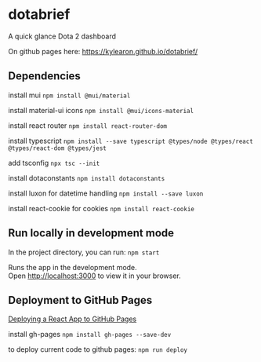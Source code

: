 # dotabrief
A quick glance Dota 2 dashboard 

On github pages here: https://kylearon.github.io/dotabrief/

## Dependencies

install mui `npm install @mui/material`

install material-ui icons `npm install @mui/icons-material`

install react router `npm install react-router-dom`

install typescript `npm install --save typescript @types/node @types/react @types/react-dom @types/jest`

add tsconfig `npx tsc --init`

install dotaconstants `npm install dotaconstants`

install luxon for datetime handling `npm install --save luxon`

install react-cookie for cookies `npm install react-cookie`


## Run locally in development mode

In the project directory, you can run:
`npm start`

Runs the app in the development mode.\
Open [http://localhost:3000](http://localhost:3000) to view it in your browser.


## Deployment to GitHub Pages

[Deploying a React App to GitHub Pages](https://github.com/gitname/react-gh-pages#readme)

install gh-pages `npm install gh-pages --save-dev`

to deploy current code to github pages: `npm run deploy`

